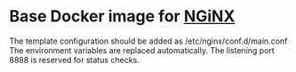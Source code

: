 # Base Docker image for [NGiNX](https://www.nginx.com)

The template configuration should be added as /etc/nginx/conf.d/main.conf
The environment variables are replaced automatically.
The listening port 8888 is reserved for status checks. 